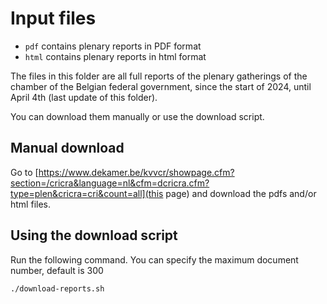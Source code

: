 # Input files

- `pdf` contains plenary reports in PDF format
- `html` contains plenary reports in html format

The files in this folder are all full reports of the plenary gatherings of the chamber of the Belgian federal government, since the start of 2024, until April 4th (last update of this folder).

You can download them manually or use the download script.

## Manual download

Go to [https://www.dekamer.be/kvvcr/showpage.cfm?section=/cricra&language=nl&cfm=dcricra.cfm?type=plen&cricra=cri&count=all](this page) and download the pdfs and/or html files.

## Using the download script

Run the following command. You can specify the maximum document number, default is 300

    ./download-reports.sh
